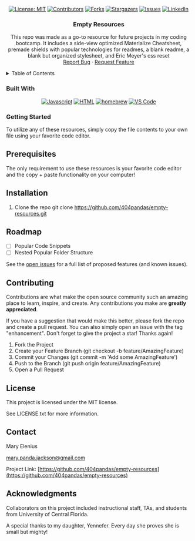 <div align="center">

[![License: MIT](https://img.shields.io/badge/License-MIT-yellow.svg)](https://opensource.org/licenses/MIT)
[![Contributors](https://img.shields.io/github/contributors/404pandas/empty-resources.svg?style=plastic&logo=appveyor)](https://github.com/404pandas/empty-resources/graphs/contributors)
[![Forks](https://img.shields.io/github/forks/404pandas/empty-resources.svg?style=plastic&logo=appveyor)](https://github.com/404pandas/empty-resources/network/members)
[![Stargazers](https://img.shields.io/github/stars/404pandas/empty-resources.svg?style=plastic&logo=appveyor)](https://github.com/404pandas/empty-resources/stargazers)
[![Issues](https://img.shields.io/github/issues/404pandas/empty-resources.svg?style=plastic&logo=appveyor)](https://github.com/404pandas/empty-resources/issues)
[![LinkedIn](https://img.shields.io/badge/-LinkedIn-black.svg?style=plastic&logo=appveyor&logo=linkedin&colorB=555)](https://linkedin.com/in/LinkedInUsername)

</div>

<h3 align="center">Empty Resources</h3>

  <p align="center">
    This repo was made as a go-to resource for future projects in my coding bootcamp. It includes a side-view optimized Materialize Cheatsheet, premade shields with popular technologies for readmes, a blank readme, a blank but organized stylesheet, and Eric Meyer's css reset
    <br />
    <a href="https://github.com/404pandas/empty-resources/issues">Report Bug</a>
    ·
    <a href="https://github.com/404pandas/empty-resources/issues">Request Feature</a>
  </p>
</div>

<details>
  <summary>Table of Contents</summary>
  <ol>
    <li>
      <a href="#about-the-project">About The Project</a>
      <ul>
        <li><a href="#built-with">Built With</a></li>
      </ul>
    </li>
    <li>
      <a href="#getting-started">Getting Started</a>
      <ul>
        <li><a href="#prerequisites">Prerequisites</a></li>
        <li><a href="#installation">Installation</a></li>
      </ul>
    </li>
    <li><a href="#roadmap">Roadmap</a></li>
    <li><a href="#contributing">Contributing</a></li>
    <li><a href="#license">License</a></li>
    <li><a href="#contact">Contact</a></li>
    <li><a href="#acknowledgments">Acknowledgments</a></li>
  </ol>
</details>

### Built With

<div align="center">

[![Javascript](https://img.shields.io/badge/Language-JavaScript-ff0000?style=plastic&logo=JavaScript&logoWidth=10)](https://javascript.info/)
[![HTML](https://img.shields.io/badge/Language-HTML/CSS-ff8000?style=plastic&logo=HTML5&logoWidth=10)](https://html.com/)
[![homebrew](https://img.shields.io/badge/Tools-Homebrew-80ff00?style=plastic&logo=Homebrew&logoWidth=10)](https://brew.sh/)
[![VS Code](https://img.shields.io/badge/IDE-VSCode-ff0000?style=plastic&logo=VisualStudioCode&logoWidth=10)](https://code.visualstudio.com/docs)

</div>

### Getting Started

To utilize any of these resources, simply copy the file contents to your own file using your favorite code editor.

## Prerequisites

The only requirement to use these resources is your favorite code editor and the copy + paste functionality on your computer!

## Installation

1. Clone the repo
   git clone https://github.com/404pandas/empty-resources.git

## Roadmap

- [ ] Popular Code Snippets
- [ ] Nested Popular Folder Structure

See the [open issues](https://github.com/404pandas/empty-resources/issues) for a full list of proposed features (and known issues).

## Contributing

Contributions are what make the open source community such an amazing place to learn, inspire, and create. Any contributions you make are **greatly appreciated**.

If you have a suggestion that would make this better, please fork the repo and create a pull request. You can also simply open an issue with the tag "enhancement".
Don't forget to give the project a star! Thanks again!

1. Fork the Project
2. Create your Feature Branch (git checkout -b feature/AmazingFeature)
3. Commit your Changes (git commit -m 'Add some AmazingFeature')
4. Push to the Branch (git push origin feature/AmazingFeature)
5. Open a Pull Request

## License

This project is licensed under the MIT license.

See LICENSE.txt for more information.

## Contact

Mary Elenius

mary.panda.jackson@gmail.com

Project Link: [https://github.com/404pandas/empty-resources](https://github.com/404pandas/empty-resources)

## Acknowledgments

Collaborators on this project included instructional staff, TAs, and students from University of Central Florida.

A special thanks to my daughter, Yennefer. Every day she proves she is small but mighty!
